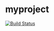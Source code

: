 # myproject
[![Build Status](https://travis-ci.org/dbxiaoqiang/myproject.svg?branch=master)](https://travis-ci.org/dbxiaoqiang/myproject)
